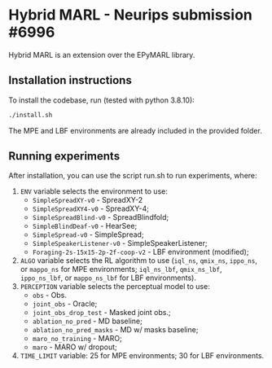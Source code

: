 # Hybrid MARL - Neurips submission #6996

Hybrid MARL is an extension over the EPyMARL library.


## Installation instructions

To install the codebase, run (tested with python 3.8.10): 
```sh
./install.sh
```

The MPE and LBF environments are already included in the provided folder. 

## Running experiments
After installation, you can use the script run.sh to run experiments, where:
1) `ENV` variable selects the environment to use:
    - `SimpleSpreadXY-v0` - SpreadXY-2
    - `SimpleSpreadXY4-v0` - SpreadXY-4;
    - `SimpleSpreadBlind-v0` - SpreadBlindfold;
    - `SimpleBlindDeaf-v0` - HearSee;
    - `SimpleSpread-v0` - SimpleSpread;
    - `SimpleSpeakerListener-v0` - SimpleSpeakerListener;
    - `Foraging-2s-15x15-2p-2f-coop-v2` - LBF environment (modified);
2) `ALGO` variable selects the RL algorithm to use (`iql_ns`, `qmix_ns`, `ippo_ns`, or `mappo_ns` for MPE environments; `iql_ns_lbf`, `qmix_ns_lbf`, `ippo_ns_lbf`, or `mappo_ns_lbf` for LBF environments).
3)  `PERCEPTION` variable selects the perceptual model to use:
    - `obs` - Obs.
    - `joint_obs` - Oracle;
    - `joint_obs_drop_test` - Masked joint obs.;
    - `ablation_no_pred` - MD baseline;
    - `ablation_no_pred_masks` - MD w/ masks baseline;
    - `maro_no_training` - MARO;
    - `maro` - MARO w/ dropout;
4) `TIME_LIMIT` variable: 25 for MPE environments; 30 for LBF environments.
   
